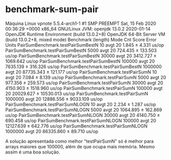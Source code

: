 # benchmark-sum-pair

Máquina Linux vpnote 5.5.4-arch1-1 #1 SMP PREEMPT Sat, 15 Feb 2020 00:36:29 +0000 x86_64 GNU/Linux
JVM: openjdk 13.0.2 2020-01-14
OpenJDK Runtime Environment (build 13.0.2+8)
OpenJDK 64-Bit Server VM (build 13.0.2+8, mixed mode)
Benchmark                          (length)  Mode  Cnt      Score       Error  Units
PairSumBenchmark.testPairSumBestN        10  avgt   20      1.845 ±     4.331  us/op
PairSumBenchmark.testPairSumBestN      5000  avgt   20    724.435 ±   133.503  us/op
PairSumBenchmark.testPairSumBestN     30000  avgt   20   3412.727 ±  1069.642  us/op
PairSumBenchmark.testPairSumBestN    100000  avgt   20   7635.139 ±   316.326  us/op
PairSumBenchmark.testPairSumBestN   1000000  avgt   20  87735.343 ±   121.177  us/op
PairSumBenchmark.testPairSumN            10  avgt   20      7.084 ±     8.139  us/op
PairSumBenchmark.testPairSumN          5000  avgt   20    977.356 ±   259.573  us/op
PairSumBenchmark.testPairSumN         30000  avgt   20   4150.903 ±  1518.960  us/op
PairSumBenchmark.testPairSumN        100000  avgt   20  20029.627 ± 10530.013  us/op
PairSumBenchmark.testPairSumN       1000000  avgt   20  12886.556 ±  9033.109  us/op
PairSumBenchmark.testPairSumNLOGN        10  avgt   20      2.234 ±     1.287  us/op
PairSumBenchmark.testPairSumNLOGN      5000  avgt   20   1064.895 ±   162.869  us/op
PairSumBenchmark.testPairSumNLOGN     30000  avgt   20   4140.750 ±   690.458  us/op
PairSumBenchmark.testPairSumNLOGN    100000  avgt   20  12127.639 ±   642.776  us/op
PairSumBenchmark.testPairSumNLOGN   1000000  avgt   20  86335.860 ±    89.710  us/op

A solução apresentada como melhor "testPairSumN" só é melhor para arrays maiores que 100000, além de que ocupa mais memória. Mesmo assim é uma boa solução. 

